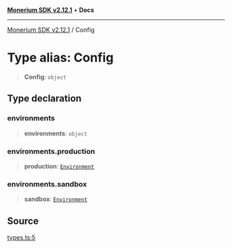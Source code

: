 [**Monerium SDK v2.12.1**](../README.md) • **Docs**

---

[Monerium SDK v2.12.1](../README.md) / Config

# Type alias: Config

> **Config**: `object`

## Type declaration

### environments

> **environments**: `object`

### environments.production

> **production**: [`Environment`](Environment.md)

### environments.sandbox

> **sandbox**: [`Environment`](Environment.md)

## Source

[types.ts:5](https://github.com/monerium/js-monorepo/blob/69aafbf665e06fb1fab9775ca5ee0ba5fb9dbc84/packages/sdk/src/types.ts#L5)
